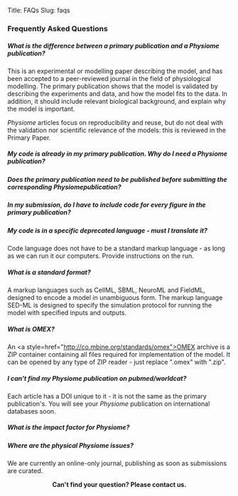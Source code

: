 Title: FAQs
Slug: faqs
       
   
### Frequently Asked Questions

<h5 id="difference"><em>What is the difference between a primary publication and a <i>Physiome</i> publication?</em></h5>

This is an experimental or modelling paper describing the model, and has been accepted to a peer-reviewed journal in the field of physiological modelling. The primary publication shows that the model is validated by describing the experiments and data, and how the model fits to the data. In addition, it should include relevant biological background, and explain why the model is important. 

*Physiome* articles focus on reproducibility and reuse, but do not deal with the validation nor scientific relevance of the models: this is reviewed in the Primary Paper.

<h5 id="why"><em>My code is already in my primary publication. Why do I need a <i>Physiome</i> publication?</em></h5>

<h5 id="publish_before"><em>Does the primary publication need to be published before submitting the corresponding <i>Physiome</i>publication?</em></h5>

<h5 id="every_figure"><em>In my submission, do I have to include code for every figure in the primary publication?</em></h5>

<h5 id="language"><em>My code is in a specific deprecated language - must I translate it?</em></h5>

Code language does not have to be a standard markup language - as long as we can run it our computers. Provide instructions on the run.

<h5 id="standard_format"><em>What is a standard format?</em></h5>
A markup languages such as CellML, SBML, NeuroML and FieldML, designed to encode a model in unambiguous form. The markup language SED-ML is designed to specify the simulation protocol for running the model with specified inputs and outputs.

<h5 id="omex"><em>What is OMEX?</em></h5>

An <a style=href="http://co.mbine.org/standards/omex">OMEX archive</a> is a ZIP container containing all files required for implementation of the model. It can be opened by any type of ZIP reader - just replace ".omex" with ".zip".

<h5 id="pubmed"><em>I can't find my <i>Physiome</i> publication on pubmed/worldcat?</em></h5>

Each article has a DOI unique to it - it is not the same as the primary publication's. You will see your <i>Physiome</i> publication on international databases soon.

<h5 id="impact_factor"><em>What is the impact factor for <i>Physiome</i>?</em></h5>

<h5 id="physical"><em>Where are the physical <i>Physiome</i> issues?</em></h5>

We are currently an online-only journal, publishing as soon as submissions are curated.
       
<div style = "text-align: center;"> 
<a style= href = "mailto:physiome@physiomeproject.org"><strong>Can't find your question? Please contact us.  </strong></a>

</div>

<br /> 
